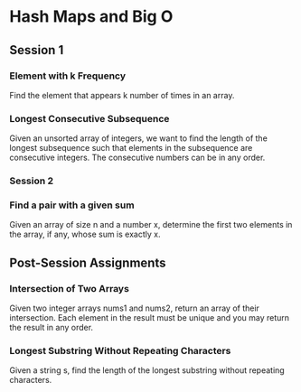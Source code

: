 # Hash Maps and Big O

## Session 1

### Element with k Frequency
Find the element that appears k number of times in an array.


### Longest Consecutive Subsequence
Given an unsorted array of integers, we want to find the length of the longest subsequence such that elements in the subsequence are consecutive integers. The consecutive numbers can be in any order.

### Session 2

### Find a pair with a given sum
Given an array of size n and a number x, determine the first two elements in the array, if any, whose sum is exactly x.


## Post-Session Assignments

### Intersection of Two Arrays
Given two integer arrays nums1 and nums2, return an array of their intersection. Each element in the result must be unique and you may return the result in any order.


### Longest Substring Without Repeating Characters
Given a string s, find the length of the longest substring without repeating characters.